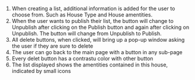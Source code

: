 1. When creating a list, additional information is added for the user to choose from. Such as House Type and House amentities.
2. When the user wants to publish their list, the button will change to Unpublish after clicking on the Publish button and again after clicking on Unpublish. The button will change from Unpublish to Publish.
3. All delete buttons, when clicked, will bring up a pop-up window asking the user if they are sure to delete
4. The user can go back to the main page with a button in any sub-page
5. Every delet button has a contrastu color with other button
6. The list displayed shows the amentities contained in this house, indicated by small icons
